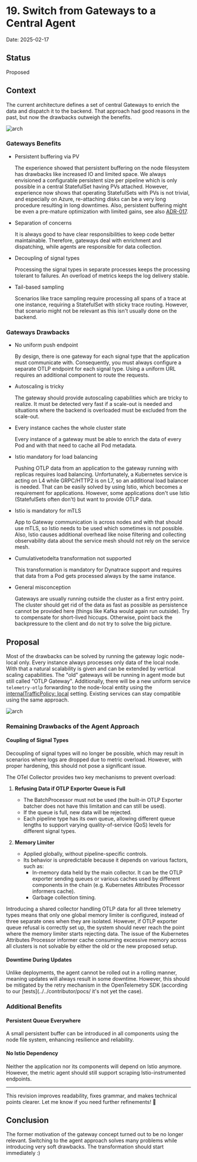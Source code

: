 # 19. Switch from Gateways to a Central Agent

Date: 2025-02-17

## Status

Proposed

## Context

The current architecture defines a set of central Gateways to enrich the data and dispatch it to the backend. That approach had good reasons in the past, but now the drawbacks outweigh the benefits.

![arch](./../assets/otlp-gateway-old.drawio.svg)

### Gateways Benefits

- Persistent buffering via PV

  The experience showed that persistent buffering on the node filesystem has drawbacks like increased IO and limited space. We always envisioned a configurable persistent size per pipeline which is only possible in a central StatefulSet having PVs attached. However, experience now shows that operating StatefulSets with PVs is not trivial, and especially on Azure, re-attaching disks can be a very long procedure resulting in long downtimes. Also, persistent buffering might be even a pre-mature optimization with limited gains, see also [ADR-017](./017-fault-tolerant-otel-logging-setup.md).

- Separation of concerns
  
  It is always good to have clear responsibilities to keep code better maintainable. Therefore, gateways deal with enrichment and dispatching, while agents are responsible for data collection.

- Decoupling of signal types

  Processing the signal types in separate processes keeps the processing tolerant to failures. An overload of metrics keeps the log delivery stable.

- Tail-based sampling

  Scenarios like trace sampling require processing all spans of a trace at one instance, requiring a StatefulSet with sticky trace routing. However, that scenario might not be relevant as this isn't usually done on the backend.

### Gateways Drawbacks

- No uniform push endpoint

  By design, there is one gateway for each signal type that the application must communicate with. Consequently, you must always configure a separate OTLP endpoint for each signal type. Using a uniform URL requires an additional component to route the requests.

- Autoscaling is tricky

  The gateway should provide autoscaling capabilities which are tricky to realize. It must be detected very fast if a scale-out is needed and situations where the backend is overloaded must be excluded from the scale-out.

- Every instance caches the whole cluster state

  Every instance of a gateway must be able to enrich the data of every Pod and with that need to cache all Pod metadata.

- Istio mandatory for load balancing

  Pushing OTLP data from an application to the gateway running with replicas requires load balancing. Unfortunately, a Kubernetes service is acting on L4 while GRPC/HTTP2 is on L7, so an additional load balancer is needed. That can be easily solved by using Istio, which becomes a requirement for applications. However, some applications don't use Istio (StatefulSets often don't) but want to provide OTLP data.

- Istio is mandatory for mTLS

  App to Gateway communication is across nodes and with that should use mTLS, so Istio needs to be used which sometimes is not possible. Also, Istio causes additional overhead like noise filtering and collecting observability data about the service mesh should not rely on the service mesh.

- Cumulativetodelta transformation not supported

  This transformation is mandatory for Dynatrace support and requires that data from a Pod gets processed always by the same instance.

- General misconception

  Gateways are usually running outside the cluster as a first entry point. The cluster should get rid of the data as fast as possible as persistence cannot be provided here (things like Kafka would again run outside). Try to compensate for short-lived hiccups. Otherwise, point back the backpressure to the client and do not try to solve the big picture.

## Proposal

Most of the drawbacks can be solved by running the gateway logic node-local only. Every instance always processes only data of the local node. With that a natural scalability is given and can be extended by vertical scaling capabilities. The "old" gateways will be running in agent mode but still called "OTLP Gateway". Additionally, there will be a new uniform service `telemetry-otlp` forwarding to the node-local entity using the [internalTrafficPolicy: local](https://kubernetes.io/docs/reference/networking/virtual-ips/#internal-traffic-policy) setting. Existing services can stay compatible using the same approach.

![arch](./../assets/otlp-gateway-new.drawio.svg)

### Remaining Drawbacks of the Agent Approach  

#### Coupling of Signal Types  

Decoupling of signal types will no longer be possible, which may result in scenarios where logs are dropped due to metric overload. However, with proper hardening, this should not pose a significant issue.  

The OTel Collector provides two key mechanisms to prevent overload:  

1. **Refusing Data if OTLP Exporter Queue is Full**  
   - The BatchProcessor must not be used (the built-in OTLP Exporter batcher does not have this limitation and can still be used).
   - If the queue is full, new data will be rejected.  
   - Each pipeline type has its own queue, allowing different queue lengths to support varying quality-of-service (QoS) levels for different signal types.  

2. **Memory Limiter**  
   - Applied globally, without pipeline-specific controls.  
   - Its behavior is unpredictable because it depends on various factors, such as:  
     - In-memory data held by the main collector.  It can be the OTLP exporter sending queues or various caches used by different components in the chain (e.g. Kubernetes Attributes Processor informers cache).  
     - Garbage collection timing.  

Introducing a shared collector handling OTLP data for all three telemetry types means that only one global memory limiter is configured, instead of three separate ones when they are isolated. However, if OTLP exporter queue refusal is correctly set up, the system should never reach the point where the memory limiter starts rejecting data. The issue of the Kubernetes Attributes Processor informer cache consuming excessive memory across all clusters is not solvable by either the old or the new proposed setup.

#### Downtime During Updates  

Unlike deployments, the agent cannot be rolled out in a rolling manner, meaning updates will always result in some downtime. However, this should be mitigated by the retry mechanism in the OpenTelemetry SDK (according to our [tests](../../contributor/pocs/ it's not yet the case).

### Additional Benefits  

#### Persistent Queue Everywhere  

A small persistent buffer can be introduced in all components using the node file system, enhancing resilience and reliability.  

#### No Istio Dependency  

Neither the application nor its components will depend on Istio anymore. However, the metric agent should still support scraping Istio-instrumented endpoints.  

---

This revision improves readability, fixes grammar, and makes technical points clearer. Let me know if you need further refinements! 🚀

## Conclusion

The former motivation of the gateway concept turned out to be no longer relevant. Switching to the agent approach solves many problems while introducing very soft drawbacks. The transformation should start immediately :)
